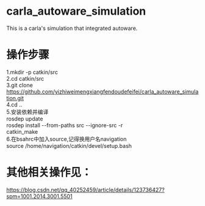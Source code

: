# carla_autoware_simulation
This is a carla's simulation that integrated autoware. 
# 操作步骤
  1.mkdir -p catkin/src    
  2.cd catkin/src  
  3.git clone https://github.com/yizhiweimengxiangfendoudefeifei/carla_autoware_simulation.git  
  4.cd ..  
  5.安装依赖并编译  
    rosdep update  
    rosdep install --from-paths src --ignore-src -r  
    catkin_make  
  6.在bsahrc中加入source,记得换用户名navigation  
    source /home/navigation/catkin/devel/setup.bash  
 # 其他相关操作见：  
 https://blog.csdn.net/qq_40252459/article/details/123736427?spm=1001.2014.3001.5501
